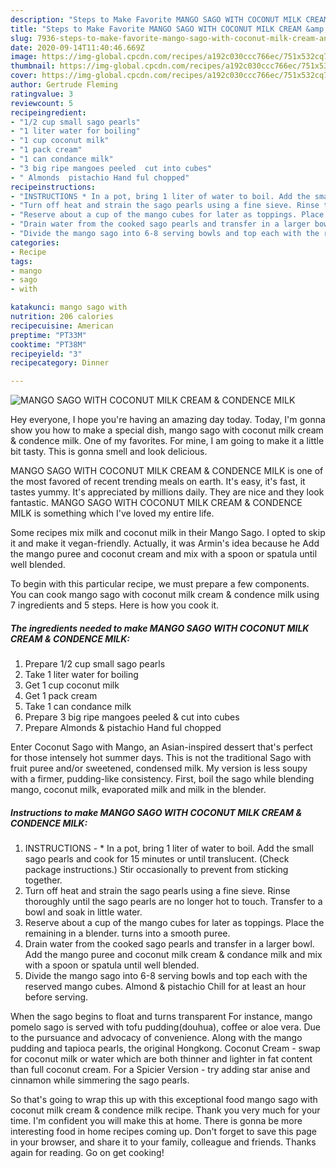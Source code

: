 ```yaml
---
description: "Steps to Make Favorite MANGO SAGO WITH COCONUT MILK CREAM &amp;amp; CONDENCE MILK"
title: "Steps to Make Favorite MANGO SAGO WITH COCONUT MILK CREAM &amp;amp; CONDENCE MILK"
slug: 7936-steps-to-make-favorite-mango-sago-with-coconut-milk-cream-and-amp-condence-milk
date: 2020-09-14T11:40:46.669Z
image: https://img-global.cpcdn.com/recipes/a192c030ccc766ec/751x532cq70/mango-sago-with-coconut-milk-cream-condence-milk-recipe-main-photo.jpg
thumbnail: https://img-global.cpcdn.com/recipes/a192c030ccc766ec/751x532cq70/mango-sago-with-coconut-milk-cream-condence-milk-recipe-main-photo.jpg
cover: https://img-global.cpcdn.com/recipes/a192c030ccc766ec/751x532cq70/mango-sago-with-coconut-milk-cream-condence-milk-recipe-main-photo.jpg
author: Gertrude Fleming
ratingvalue: 3
reviewcount: 5
recipeingredient:
- "1/2 cup small sago pearls"
- "1 liter water for boiling"
- "1 cup coconut milk"
- "1 pack cream"
- "1 can condance milk"
- "3 big ripe mangoes peeled  cut into cubes"
- " Almonds  pistachio Hand ful chopped"
recipeinstructions:
- "INSTRUCTIONS * In a pot, bring 1 liter of water to boil. Add the small sago pearls and cook for 15 minutes or until translucent. (Check package instructions.) Stir occasionally to prevent from sticking together."
- "Turn off heat and strain the sago pearls using a fine sieve. Rinse thoroughly until the sago pearls are no longer hot to touch. Transfer to a bowl and soak in little water."
- "Reserve about a cup of the mango cubes for later as toppings. Place the remaining in a blender. turns into a smooth puree."
- "Drain water from the cooked sago pearls and transfer in a larger bowl. Add the mango puree and coconut milk cream &amp; condance milk and mix with a spoon or spatula until well blended."
- "Divide the mango sago into 6-8 serving bowls and top each with the reserved mango cubes. Almond &amp; pistachio Chill for at least an hour before serving."
categories:
- Recipe
tags:
- mango
- sago
- with

katakunci: mango sago with 
nutrition: 206 calories
recipecuisine: American
preptime: "PT33M"
cooktime: "PT38M"
recipeyield: "3"
recipecategory: Dinner

---
```



![MANGO SAGO WITH COCONUT MILK CREAM &amp; CONDENCE MILK](https://img-global.cpcdn.com/recipes/a192c030ccc766ec/751x532cq70/mango-sago-with-coconut-milk-cream-condence-milk-recipe-main-photo.jpg)

Hey everyone, I hope you're having an amazing day today. Today, I'm gonna show you how to make a special dish, mango sago with coconut milk cream &amp; condence milk. One of my favorites. For mine, I am going to make it a little bit tasty. This is gonna smell and look delicious.

MANGO SAGO WITH COCONUT MILK CREAM &amp; CONDENCE MILK is one of the most favored of recent trending meals on earth. It's easy, it's fast, it tastes yummy. It's appreciated by millions daily. They are nice and they look fantastic. MANGO SAGO WITH COCONUT MILK CREAM &amp; CONDENCE MILK is something which I've loved my entire life.

Some recipes mix milk and coconut milk in their Mango Sago. I opted to skip it and make it vegan-friendly. Actually, it was Armin&#39;s idea because he Add the mango puree and coconut cream and mix with a spoon or spatula until well blended.


To begin with this particular recipe, we must prepare a few components. You can cook mango sago with coconut milk cream &amp; condence milk using 7 ingredients and 5 steps. Here is how you cook it.

<!--inarticleads1-->

##### The ingredients needed to make MANGO SAGO WITH COCONUT MILK CREAM &amp; CONDENCE MILK:

1. Prepare 1/2 cup small sago pearls
1. Take 1 liter water for boiling
1. Get 1 cup coconut milk
1. Get 1 pack cream
1. Take 1 can condance milk
1. Prepare 3 big ripe mangoes peeled &amp; cut into cubes
1. Prepare  Almonds &amp; pistachio Hand ful chopped


Enter Coconut Sago with Mango, an Asian-inspired dessert that&#39;s perfect for those intensely hot summer days. This is not the traditional Sago with fruit puree and/or sweetened, condensed milk. My version is less soupy with a firmer, pudding-like consistency. First, boil the sago while blending mango, coconut milk, evaporated milk and milk in the blender. 

<!--inarticleads2-->

##### Instructions to make MANGO SAGO WITH COCONUT MILK CREAM &amp; CONDENCE MILK:

1. INSTRUCTIONS - * In a pot, bring 1 liter of water to boil. Add the small sago pearls and cook for 15 minutes or until translucent. (Check package instructions.) Stir occasionally to prevent from sticking together.
1. Turn off heat and strain the sago pearls using a fine sieve. Rinse thoroughly until the sago pearls are no longer hot to touch. Transfer to a bowl and soak in little water.
1. Reserve about a cup of the mango cubes for later as toppings. Place the remaining in a blender. turns into a smooth puree.
1. Drain water from the cooked sago pearls and transfer in a larger bowl. Add the mango puree and coconut milk cream &amp; condance milk and mix with a spoon or spatula until well blended.
1. Divide the mango sago into 6-8 serving bowls and top each with the reserved mango cubes. Almond &amp; pistachio Chill for at least an hour before serving.


When the sago begins to float and turns transparent For instance, mango pomelo sago is served with tofu pudding(douhua), coffee or aloe vera. Due to the pursuance and advocacy of convenience. Along with the mango pudding and tapioca pearls, the original Hongkong. Coconut Cream - swap for coconut milk or water which are both thinner and lighter in fat content than full coconut cream. For a Spicier Version - try adding star anise and cinnamon while simmering the sago pearls. 

So that's going to wrap this up with this exceptional food mango sago with coconut milk cream &amp; condence milk recipe. Thank you very much for your time. I'm confident you will make this at home. There is gonna be more interesting food in home recipes coming up. Don't forget to save this page in your browser, and share it to your family, colleague and friends. Thanks again for reading. Go on get cooking!

